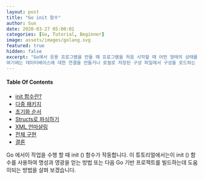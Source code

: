 ```yaml
---
layout: post
title: "Go init 함수"
author: Sun
date: 2020-03-27 05:00:01
categories: [Go, Tutorial, Beginner]
image: assets/images/golang.svg
featured: true
hidden: false
excerpt: "Go에서 응용 프로그램을 만들 때 프로그램을 처음 시작할 때 어떤 형태의 상태를 설정할 수 있어야하는 경우가 있습니다. 
여기에는 데이터베이스에 대한 연결을 만들거나 로컬로 저장된 구성 파일에서 구성을 로드하는 것이 포함될 수 있습니다."
---
```


<div class="toc">
  <h4>Table Of Contents</h4>
  <nav id="TableOfContents">
    <ul>
      <li>
        <a href="theinitFunction">init 함수란?</a>
      </li>
      <li>
        <a href="multiplePackages">다중 패키지</a>
      </li>
      <li>
        <a href="#orderOfInitialization">초기화 순서</a>
      </li>
      <li>
        <a href="#multipleInitFunction">Structs로 파싱하기</a>
      </li>
      <li>
        <a href="#unmarshallingOurXML">XML 언마샬링</a>
      </li>
      <li>
        <a href="#fullImplementation">전체 구현</a>
      </li>
      <li>
        <a href="#conclusion">결론</a>
      </li>
    </ul>
  </nav>
</div>


Go 에서이 작업을 수행 할 때 init () 함수가 작동합니다. 
이 튜토리얼에서는이 init () 함수를 사용하여 명성과 
영광을 얻는 방법 또는 다음 Go 기반 프로젝트를 빌드하는데 도움이되는 방법을 살펴 보겠습니다.